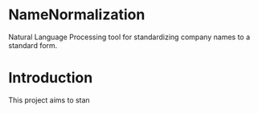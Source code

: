 # NameNormalization
Natural Language Processing tool for standardizing company names to a standard form.

# Introduction
This project aims to stan